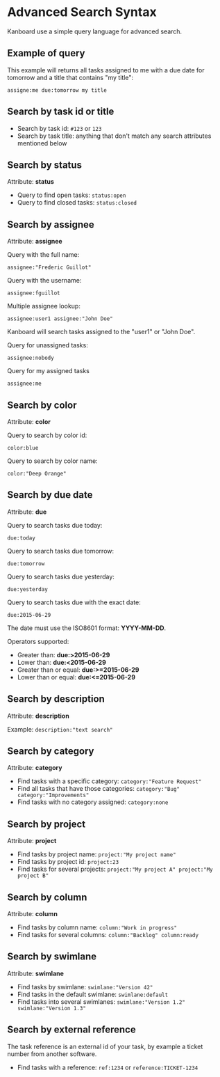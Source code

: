 Advanced Search Syntax
======================

Kanboard use a simple query language for advanced search.

Example of query
----------------

This example will returns all tasks assigned to me with a due date for tomorrow and a title that contains "my title":

```
assigne:me due:tomorrow my title
```

Search by task id or title
--------------------------

- Search by task id: `#123` or `123`
- Search by task title: anything that don't match any search attributes mentioned below

Search by status
----------------

Attribute: **status**

- Query to find open tasks: `status:open`
- Query to find closed tasks: `status:closed`

Search by assignee
------------------

Attribute: **assignee**

Query with the full name:

```
assignee:"Frederic Guillot"
```

Query with the username:

```
assignee:fguillot
```

Multiple assignee lookup:

```
assignee:user1 assignee:"John Doe"
```

Kanboard will search tasks assigned to the "user1" or "John Doe".

Query for unassigned tasks:

```
assignee:nobody
```

Query for my assigned tasks

```
assignee:me
```

Search by color
---------------

Attribute: **color**

Query to search by color id:

```
color:blue
```

Query to search by color name:

```
color:"Deep Orange"
```

Search by due date
------------------

Attribute: **due**

Query to search tasks due today:

```
due:today
```

Query to search tasks due tomorrow:

```
due:tomorrow
```

Query to search tasks due yesterday:

```
due:yesterday
```

Query to search tasks due with the exact date:

```
due:2015-06-29
```

The date must use the ISO8601 format: **YYYY-MM-DD**.

Operators supported:

- Greater than: **due:>2015-06-29**
- Lower than: **due:<2015-06-29**
- Greater than or equal: **due:>=2015-06-29**
- Lower than or equal: **due:<=2015-06-29**

Search by description
---------------------

Attribute: **description**

Example: `description:"text search"`

Search by category
------------------

Attribute: **category**

- Find tasks with a specific category: `category:"Feature Request"`
- Find all tasks that have those categories: `category:"Bug" category:"Improvements"`
- Find tasks with no category assigned: `category:none`

Search by project
-----------------

Attribute: **project**

- Find tasks by project name: `project:"My project name"`
- Find tasks by project id: `project:23`
- Find tasks for several projects: `project:"My project A" project:"My project B"`

Search by column
----------------

Attribute: **column**

- Find tasks by column name: `column:"Work in progress"`
- Find tasks for several columns: `column:"Backlog" column:ready`

Search by swimlane
------------------

Attribute: **swimlane**

- Find tasks by swimlane: `swimlane:"Version 42"`
- Find tasks in the default swimlane: `swimlane:default`
- Find tasks into several swimlanes: `swimlane:"Version 1.2" swimlane:"Version 1.3"`

Search by external reference
----------------------------

The task reference is an external id of your task, by example a ticket number from another software.

- Find tasks with a reference: `ref:1234` or `reference:TICKET-1234`
